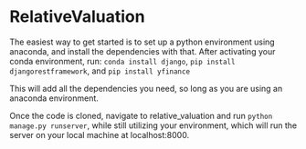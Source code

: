 # RelativeValuation
The easiest way to get started is to set up a python environment using anaconda, and install the dependencies with that.
After activating your conda environment, run: 
`conda install django`, 
`pip install djangorestframework`, and 
`pip install yfinance`

This will add all the dependencies you need, so long as you are using an anaconda environment.

Once the code is cloned, navigate to relative_valuation and run `python manage.py runserver`, while still utilizing your environment,
which will run the server on your local machine at localhost:8000.

